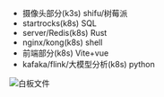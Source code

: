 - 摄像头部分(k3s)                shifu/树莓派     
- startrocks(k8s)               SQL
- server/Redis(k8s)             Rust
- nginx/kong(k8s)               shell
- 前端部分(k8s)                  Vite+vue
- kafaka/flink/大模型分析(k8s)   python

![白板文件](./白板文件.png) 